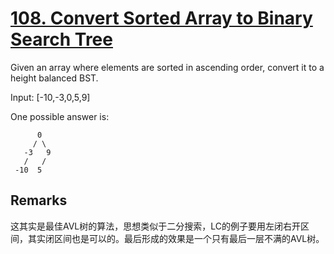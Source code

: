 # [108. Convert Sorted Array to Binary Search Tree](https://leetcode.com/problems/convert-sorted-array-to-binary-search-tree/)

Given an array where elements are sorted in ascending order, convert it to a height balanced BST.

Input: [-10,-3,0,5,9]

One possible answer is:

```
      0
     / \
   -3   9
   /   /
 -10  5
```

## Remarks

这其实是最佳AVL树的算法，思想类似于二分搜索，LC的例子要用左闭右开区间，其实闭区间也是可以的。最后形成的效果是一个只有最后一层不满的AVL树。
